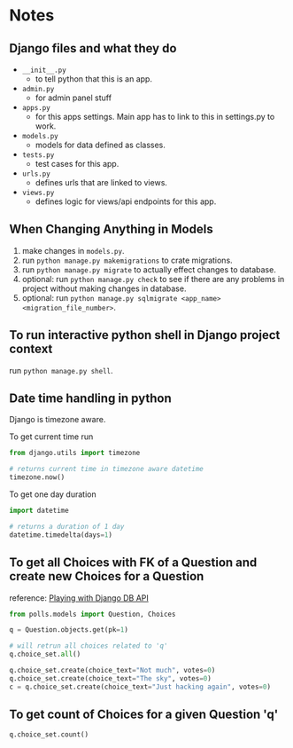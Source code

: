 # Notes

## Django files and what they do

- `__init__.py`
  - to tell python that this is an app.
- `admin.py`
  - for admin panel stuff
- `apps.py`
  - for this apps settings. Main app has to link to this in settings.py to work.
- `models.py`
  - models for data defined as classes.
- `tests.py`
  - test cases for this app.
- `urls.py`
  - defines urls that are linked to views.
- `views.py`
  - defines logic for views/api endpoints for this app.

## When Changing Anything in Models

1. make changes in `models.py`.
2. run `python manage.py makemigrations` to crate migrations.
3. run `python manage.py migrate` to actually effect changes to database.
4. optional: run `python manage.py check` to see if there are any problems in project without making changes in database.
5. optional: run `python manage.py sqlmigrate <app_name> <migration_file_number>`.

## To run interactive python shell in Django project context

run `python manage.py shell`.

## Date time handling in python

Django is timezone aware.

To get current time run

```python
from django.utils import timezone

# returns current time in timezone aware datetime
timezone.now()
```

To get one day duration

```python
import datetime

# returns a duration of 1 day
datetime.timedelta(days=1)
```

## To get all Choices with FK of a Question and create new Choices for a Question

reference: [Playing with Django DB API](https://docs.djangoproject.com/en/3.1/intro/tutorial02/#playing-with-the-api)

```python
from polls.models import Question, Choices

q = Question.objects.get(pk=1)

# will retrun all choices related to 'q'
q.choice_set.all()

q.choice_set.create(choice_text="Not much", votes=0)
q.choice_set.create(choice_text="The sky", votes=0)
c = q.choice_set.create(choice_text="Just hacking again", votes=0)
```

## To get count of Choices for a given Question 'q'

```python
q.choice_set.count()
```
